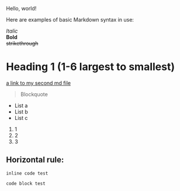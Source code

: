 Hello, world!

Here are examples of basic Markdown syntax in use:

*Italic*   
**Bold**  
~~strikethrough~~
# Heading 1 (1-6 largest to smallest)
[a link to my second md file](https://quantiumtech.github.io/cse15l-lab-reports/test.md)

>Blockquote  

* List a
* List b
* List c

1) 1
2) 2
3) 3

Horizontal rule:
---

`inline code
 test`
 
```
code block test
```
